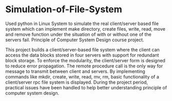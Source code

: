 # Simulation-of-File-System

Used python in Linux System to simulate the real client/server based file system which can implement make directory, create files, write, read, move and remove function under the situation of with or without one of the servers fail. Principle of Computer System Design course project.

This project builds a client/server-based file system where the client can access the data blocks stored in four servers with support for redundant block storage. To enforce the modularity, the client/server form is designed to reduce error propagation. The remote procedure call is the only way for message to transmit between client and servers. By implementing commands like mkdir, create, write, read, mv, rm, basic functionality of a client/server rpc file system is displayed. During the project period, practical issues have been handled to help better understanding principle of computer system design.
